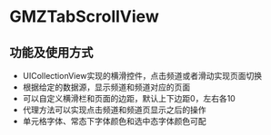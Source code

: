 # GMZTabScrollView
## 功能及使用方式
+ UICollectionView实现的横滑控件，点击频道或者滑动实现页面切换
+ 根据给定的数据源，显示频道和频道对应的页面
+ 可以自定义横滑栏和页面的边距，默认上下边距0，左右各10
+ 代理方法可以实现点击频道和频道页显示之后的操作
+ 单元格字体、常态下字体颜色和选中态字体颜色可配

